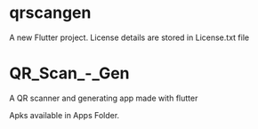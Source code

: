 # qrscangen
A new Flutter project.
License details are stored in License.txt file
# QR_Scan_-_Gen
A QR scanner and generating app made with flutter

Apks available in Apps Folder.
